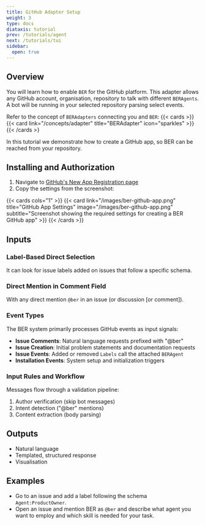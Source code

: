 ```yaml
---
title: GitHub Adapter Setup
weight: 3
type: docs
diataxis: tutorial
prev: /tutorials/agent
next: /tutorials/tui
sidebar:
  open: true
---
```


## Overview
You will learn how to enable `BER` for the GitHub platform. This adapter allows any GitHub account, organisation, repository to talk with different `BERAgents`. A bot will be running in your selected repository parsing select events.

Refer to the concept of `BERAdapters` connecting you and `BER`:
{{< cards >}}
  {{< card link="/concepts/adapter" title="BERAdapter" icon="sparkles" >}}
{{< /cards >}

 In this tutorial we demonstrate how to create a GitHub app, so BER can be reached from your repository.
 
## Installing and Authorization

1. Navigate to [GitHub's New App Registration page](https://github.com/settings/apps/new)
2. Copy the settings from the screenshot:

{{< cards cols="1" >}}
  {{< card link="/images/ber-github-app.png" title="GitHub App Settings" image="/images/ber-github-app.png" subtitle="Screenshot showing the required settings for creating a BER GitHub app" >}}
{{< /cards >}}


## Inputs
### Label-Based Direct Selection
It can look for issue labels added on issues that follow a specific schema.

### Direct Mention in Comment Field
With any direct mention `@ber` in an issue (or discussion [or comment]).

### Event Types
The BER system primarily processes GitHub events as input signals:
- **Issue Comments**: Natural language requests prefixed with "@ber"
- **Issue Creation**: Initial problem statements and documentation requests
- **Issue Events**: Added or removed `Labels` call the attached `BERAgent`
- **Installation Events**: System setup and initialization triggers

### Input Rules and Workflow
Messages flow through a validation pipeline:
1. Author verification (skip bot messages)
2. Intent detection ("@ber" mentions)
3. Content extraction (body parsing)

## Outputs
 - Natural language
 - Templated, structured response
 - Visualisation

## Examples
 - Go to an issue and add a label following the schema `Agent:ProductOwner`.
 - Open an issue and mention BER as `@ber` and describe what agent you want to employ and which skill is needed for your task.
